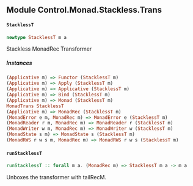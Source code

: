 ## Module Control.Monad.Stackless.Trans

#### `StacklessT`

``` purescript
newtype StacklessT m a
```

Stackless MonadRec Transformer

##### Instances
``` purescript
(Applicative m) => Functor (StacklessT m)
(Applicative m) => Apply (StacklessT m)
(Applicative m) => Applicative (StacklessT m)
(Applicative m) => Bind (StacklessT m)
(Applicative m) => Monad (StacklessT m)
MonadTrans StacklessT
(Applicative m) => MonadRec (StacklessT m)
(MonadError e m, MonadRec m) => MonadError e (StacklessT m)
(MonadReader r m, MonadRec m) => MonadReader r (StacklessT m)
(MonadWriter w m, MonadRec m) => MonadWriter w (StacklessT m)
(MonadState s m) => MonadState s (StacklessT m)
(MonadRWS r w s m, MonadRec m) => MonadRWS r w s (StacklessT m)
```

#### `runStacklessT`

``` purescript
runStacklessT :: forall m a. (MonadRec m) => StacklessT m a -> m a
```

Unboxes the transformer with tailRecM.


